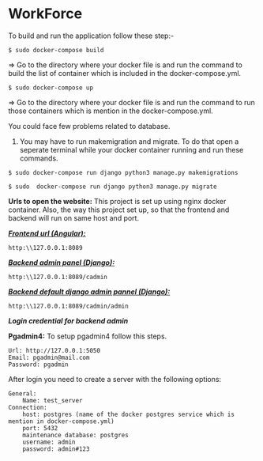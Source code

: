 # WorkForce
To build and run the application follow these step:-

`$ sudo docker-compose build`

=>  Go to the directory where your docker file is and run the command to build the list of container which is included in the docker-compose.yml.


`$ sudo docker-compose up`

=>  Go to the directory where your docker file is and run the command to run those containers which is mention in the docker-compose.yml.

You could face few problems related to database.

1.  You may have to run makemigration and migrate. To do that open a seperate terminal while your docker container running and run these commands.

`$ sudo docker-compose run django python3 manage.py makemigrations`

`$ sudo  docker-compose run django python3 manage.py migrate`

**Urls to open the website:** 
This project is set up using nginx docker container. Also, the way this project set up, so that the frontend and backend will run on same host and port.

[***Frontend url (Angular):***](http:\\127.0.0.1:8089 "http:\\127.0.0.1:8089")
```
http:\\127.0.0.1:8089
```

[***Backend admin panel (Django):***](http:\\127.0.0.1:8089/cadmin "http:\\127.0.0.1:8089/cadmin")
```
http:\\127.0.0.1:8089/cadmin
```

[***Backend default django admin pannel (Django):***](http:\\127.0.0.1:8089/cadmin/admin "http:\\127.0.0.1:8089/cadmin/admin")
```
http:\\127.0.0.1:8089/cadmin/admin
```

***Login credential for backend admin***



**Pgadmin4:** 
To setup pgadmin4 follow this steps.
```
Url: http://127.0.0.1:5050
Email: pgadmin@mail.com
Password: pgadmin

```

After login you need to create a server with the following options:

```
General:
	Name: test_server
Connection:
	host: postgres (name of the docker postgres service which is mention in docker-compose.yml)
	port: 5432
	maintenance database: postgres
	username: admin
	password: admin#123
```